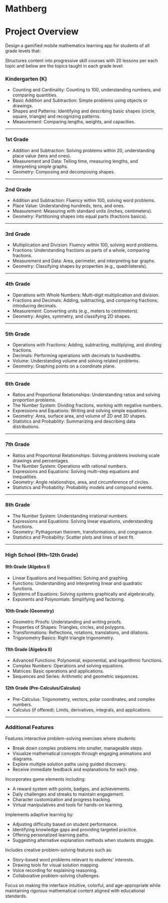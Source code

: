 # Mathberg

# Project Overview

Design a gamified mobile mathematics learning app for students of all grade levels that:

Structures content into progressive skill courses with 20 lessons per each topic and below are the topics taught in each grade level:

### Kindergarten (K)
- Counting and Cardinality: Counting to 100, understanding numbers, and comparing quantities.
- Basic Addition and Subtraction: Simple problems using objects or drawings.
- Shapes and Patterns: Identifying and describing basic shapes (circle, square, triangle) and recognizing patterns.
- Measurement: Comparing lengths, weights, and capacities.

---

### 1st Grade
- Addition and Subtraction: Solving problems within 20, understanding place value (tens and ones).
- Measurement and Data: Telling time, measuring lengths, and interpreting simple graphs.
- Geometry: Composing and decomposing shapes.

---

### 2nd Grade
- Addition and Subtraction: Fluency within 100, solving word problems.
- Place Value: Understanding hundreds, tens, and ones.
- Measurement: Measuring with standard units (inches, centimeters).
- Geometry: Partitioning shapes into equal parts (fractions basics).

---

### 3rd Grade
- Multiplication and Division: Fluency within 100, solving word problems.
- Fractions: Understanding fractions as parts of a whole, comparing fractions.
- Measurement and Data: Area, perimeter, and interpreting bar graphs.
- Geometry: Classifying shapes by properties (e.g., quadrilaterals).

---

### 4th Grade
- Operations with Whole Numbers: Multi-digit multiplication and division.
- Fractions and Decimals: Adding, subtracting, and comparing fractions; introducing decimals.
- Measurement: Converting units (e.g., meters to centimeters).
- Geometry: Angles, symmetry, and classifying 2D shapes.

---

### 5th Grade
- Operations with Fractions: Adding, subtracting, multiplying, and dividing fractions.
- Decimals: Performing operations with decimals to hundredths.
- Volume: Understanding volume and solving related problems.
- Geometry: Graphing points on a coordinate plane.

---

### 6th Grade
- Ratios and Proportional Relationships: Understanding ratios and solving proportion problems.
- The Number System: Dividing fractions, working with negative numbers.
- Expressions and Equations: Writing and solving simple equations.
- Geometry: Area, surface area, and volume of 2D and 3D shapes.
- Statistics and Probability: Summarizing and describing data distributions.

---

### 7th Grade
- Ratios and Proportional Relationships: Solving problems involving scale drawings and percentages.
- The Number System: Operations with rational numbers.
- Expressions and Equations: Solving multi-step equations and inequalities.
- Geometry: Angle relationships, area, and circumference of circles.
- Statistics and Probability: Probability models and compound events.

---

### 8th Grade
- The Number System: Understanding irrational numbers.
- Expressions and Equations: Solving linear equations, understanding functions.
- Geometry: Pythagorean theorem, transformations, and congruence.
- Statistics and Probability: Scatter plots and lines of best fit.

---

### High School (9th–12th Grade)

#### 9th Grade (Algebra I)
- Linear Equations and Inequalities: Solving and graphing.
- Functions: Understanding and interpreting linear and quadratic functions.
- Systems of Equations: Solving systems graphically and algebraically.
- Exponents and Polynomials: Simplifying and factoring.

#### 10th Grade (Geometry)
- Geometric Proofs: Understanding and writing proofs.
- Properties of Shapes: Triangles, circles, and polygons.
- Transformations: Reflections, rotations, translations, and dilations.
- Trigonometry Basics: Right triangle trigonometry.

#### 11th Grade (Algebra II)
- Advanced Functions: Polynomial, exponential, and logarithmic functions.
- Complex Numbers: Operations and solving equations.
- Matrices: Basic operations and applications.
- Sequences and Series: Arithmetic and geometric sequences.

#### 12th Grade (Pre-Calculus/Calculus)
- Pre-Calculus: Trigonometry, vectors, polar coordinates, and complex numbers.
- Calculus (if offered): Limits, derivatives, integrals, and applications.


---

### Additional Features
Features interactive problem-solving exercises where students:
- Break down complex problems into smaller, manageable steps.
- Visualize mathematical concepts through engaging animations and diagrams.
- Explore multiple solution paths using guided discovery.
- Receive immediate feedback and explanations for each step.

Incorporates game elements including:
- A reward system with points, badges, and achievements.
- Daily challenges and streaks to maintain engagement.
- Character customization and progress tracking.
- Virtual manipulatives and tools for hands-on learning.

Implements adaptive learning by:
- Adjusting difficulty based on student performance.
- Identifying knowledge gaps and providing targeted practice.
- Offering personalized learning paths.
- Suggesting alternative explanation methods when students struggle.

Includes creative problem-solving features such as:
- Story-based word problems relevant to students' interests.
- Drawing tools for visual solution mapping.
- Voice recording for explaining reasoning.
- Collaborative problem-solving challenges.

Focus on making the interface intuitive, colorful, and age-appropriate while maintaining rigorous mathematical content aligned with educational standards.

